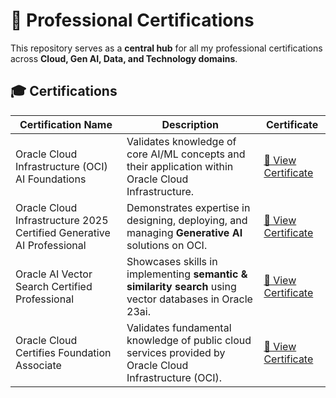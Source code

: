 # 📜 Professional Certifications

This repository serves as a **central hub** for all my professional certifications across **Cloud, Gen AI, Data, and Technology domains**. 

## 🎓 Certifications

| Certification Name | Description | Certificate |
|--------------------|-------------|-------------|
| Oracle Cloud Infrastructure (OCI) AI Foundations | Validates knowledge of core AI/ML concepts and their application within Oracle Cloud Infrastructure. | [📂 View Certificate](./Oracle_AI_Foundations_Certification.pdf) |
| Oracle Cloud Infrastructure 2025 Certified Generative AI Professional | Demonstrates expertise in designing, deploying, and managing **Generative AI** solutions on OCI. | [📂 View Certificate](./Oracle_2025_Certified_Generative_AI_Professional.pdf) |
| Oracle AI Vector Search Certified Professional | Showcases skills in implementing **semantic & similarity search** using vector databases in Oracle 23ai. | [📂 View Certificate](./Oracle_AI_Vector_Search_Certified_Professional.pdf) |
| Oracle Cloud Certifies Foundation Associate | Validates fundamental knowledge of public cloud services provided by Oracle Cloud Infrastructure (OCI).| [📂 View Certificate](./Oracle_Cloud_Certified_Foundation_Associate.pdf) |
